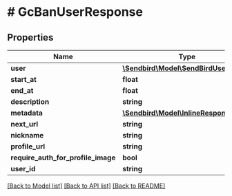 # # GcBanUserResponse

## Properties

Name | Type | Description | Notes
------------ | ------------- | ------------- | -------------
**user** | [**\Sendbird\Model\SendBirdUser**](SendBirdUser.md) |  | [optional]
**start_at** | **float** |  | [optional]
**end_at** | **float** |  | [optional]
**description** | **string** |  | [optional]
**metadata** | [**\Sendbird\Model\InlineResponse2001**](InlineResponse2001.md) |  | [optional]
**next_url** | **string** |  | [optional]
**nickname** | **string** |  | [optional]
**profile_url** | **string** |  | [optional]
**require_auth_for_profile_image** | **bool** |  | [optional]
**user_id** | **string** |  | [optional]

[[Back to Model list]](../../README.md#models) [[Back to API list]](../../README.md#endpoints) [[Back to README]](../../README.md)
